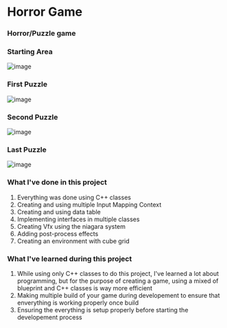 # Horror Game 

<h3>Horror/Puzzle game</h3>

<h3>Starting Area</h3>

![image](https://github.com/user-attachments/assets/9b07c839-ccc7-40a4-a168-8126d2781e1b)

<h3>First Puzzle</h3>

![image](https://github.com/user-attachments/assets/3a23049c-466f-49ca-875b-9c9d551320e3)

<h3>Second Puzzle</h3>

![image](https://github.com/user-attachments/assets/8f2cfa05-9c4c-4015-a0a4-b6c9a15e2062)

<h3>Last Puzzle</h3>

![image](https://github.com/user-attachments/assets/24e0e45c-d8da-4d8d-a7bd-738db0e60901)





<h3>What I've done in this project</h3>
<ol>
  <li>Everything was done using C++ classes</li>
  <li>Creating and using multiple Input Mapping Context</li>
  <li>Creating and using data table</li>
  <li>Implementing interfaces in multiple classes</li>
  <li>Creating Vfx using the niagara system</li>
  <li>Adding post-process effects</li>
  <li>Creating an environment with cube grid</li>
</ol>

<h3>What I've learned during this project</h3>
<ol>
  <li>While using only C++ classes to do this project, I've learned a lot about programming, but for the purpose of creating a game, using a mixed of blueprint and C++ classes is way more efficient</li>
  <li>Making multiple build of your game during developement to ensure that enverything is working properly once build</li>
  <li>Ensuring the everything is setup properly before starting the developement process</li>
 
</ol>
